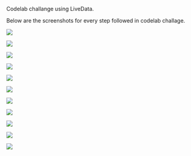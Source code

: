 Codelab challange using LiveData.


Below are the screenshots for every step followed in codelab challage.

![](app/src/main/res/drawable/screenshot_1.png)

![](app/src/main/res/drawable/screenshot_2.png)

![](app/src/main/res/drawable/screenshot_3.png)

![](app/src/main/res/drawable/screenshot_4.png)

![](app/src/main/res/drawable/screenshot_5.png)

![](app/src/main/res/drawable/screenshot_6.png)

![](app/src/main/res/drawable/screenshot_7.png)

![](app/src/main/res/drawable/screenshot_8.png)

![](app/src/main/res/drawable/screenshot_9.png)

![](app/src/main/res/drawable/screenshot_10.png)

![](app/src/main/res/drawable/screenshot_11.png)

